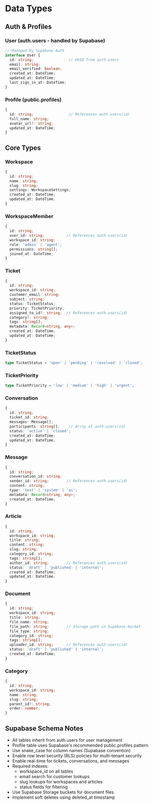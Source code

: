 # Data Types

## Auth & Profiles

### User (auth.users - handled by Supabase)
```typescript
// Managed by Supabase Auth
interface User {
  id: string;                // UUID from auth.users
  email: string;
  email_verified: boolean;
  created_at: DateTime;
  updated_at: DateTime;
  last_sign_in_at: DateTime;
}
```

### Profile (public.profiles)
```typescript
{
  id: string;                // References auth.users(id)
  full_name: string;
  avatar_url?: string;
  updated_at: DateTime;
}
```

## Core Types

### Workspace
```typescript
{
  id: string;
  name: string;
  slug: string;
  settings: WorkspaceSettings;
  created_at: DateTime;
  updated_at: DateTime;
}
```

### WorkspaceMember
```typescript
{
  id: string;
  user_id: string;          // References auth.users(id)
  workspace_id: string;
  role: 'admin' | 'agent';
  permissions: string[];
  joined_at: DateTime;
}
```

### Ticket
```typescript
{
  id: string;
  workspace_id: string;
  customer_email: string;
  subject: string;
  status: TicketStatus;
  priority: TicketPriority;
  assigned_to_id?: string;  // References auth.users(id)
  category?: string;
  tags: string[];
  metadata: Record<string, any>;
  created_at: DateTime;
  updated_at: DateTime;
}
```

### TicketStatus
```typescript
type TicketStatus = 'open' | 'pending' | 'resolved' | 'closed';
```

### TicketPriority
```typescript
type TicketPriority = 'low' | 'medium' | 'high' | 'urgent';
```

### Conversation
```typescript
{
  id: string;
  ticket_id: string;
  messages: Message[];
  participants: string[];    // Array of auth.users(id)
  status: 'active' | 'closed';
  created_at: DateTime;
  updated_at: DateTime;
}
```

### Message
```typescript
{
  id: string;
  conversation_id: string;
  sender_id: string;        // References auth.users(id)
  content: string;
  type: 'text' | 'system' | 'ai';
  metadata: Record<string, any>;
  created_at: DateTime;
}
```

### Article
```typescript
{
  id: string;
  workspace_id: string;
  title: string;
  content: string;
  slug: string;
  category_id: string;
  tags: string[];
  author_id: string;        // References auth.users(id)
  status: 'draft' | 'published' | 'internal';
  created_at: DateTime;
  updated_at: DateTime;
}
```

### Document
```typescript
{
  id: string;
  workspace_id: string;
  title: string;
  file_name: string;
  file_path: string;        // Storage path in Supabase bucket
  file_type: string;
  category_id: string;
  tags: string[];
  uploader_id: string;      // References auth.users(id)
  status: 'draft' | 'published' | 'internal';
  created_at: DateTime;
}
```

### Category
```typescript
{
  id: string;
  workspace_id: string;
  name: string;
  slug: string;
  parent_id?: string;
  order: number;
}
```

## Supabase Schema Notes
- All tables inherit from auth.users for user management
- Profile table uses Supabase's recommended public.profiles pattern
- Use snake_case for column names (Supabase convention)
- Enable row level security (RLS) policies for multi-tenant security
- Enable real-time for tickets, conversations, and messages
- Required indexes:
  - workspace_id on all tables
  - email search for customer lookups
  - slug lookups for workspaces and articles
  - status fields for filtering
- Use Supabase Storage buckets for document files
- Implement soft deletes using deleted_at timestamp